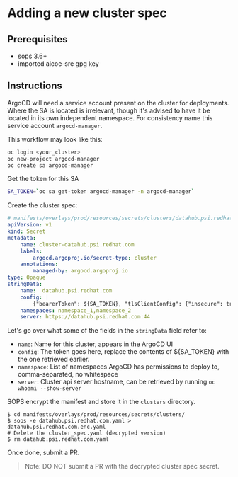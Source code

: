 # Adding a new cluster spec

## Prerequisites

* sops 3.6+
* imported aicoe-sre gpg key

## Instructions

ArgoCD will need a service account present on the cluster for deployments. Where the SA is located is irrelevant, though it's advised to have it be located in its own independent namespace. For consistency name this service account `argocd-manager`.

This workflow may look like this:

```bash
oc login <your_cluster>
oc new-project argocd-manager
oc create sa argocd-manager
```

Get the token for this SA

```bash
SA_TOKEN=`oc sa get-token argocd-manager -n argocd-manager`
```

Create the cluster spec:
```yaml
# manifests/overlays/prod/resources/secrets/clusters/datahub.psi.redhat.com.yaml
apiVersion: v1
kind: Secret
metadata:
    name: cluster-datahub.psi.redhat.com
    labels:
        argocd.argoproj.io/secret-type: cluster
    annotations:
        managed-by: argocd.argoproj.io
type: Opaque
stringData:
    name:  datahub.psi.redhat.com
    config: |
        {"bearerToken": ${SA_TOKEN}, "tlsClientConfig": {"insecure": true}}
    namespaces: namespace_1,namespace_2
    server: https://datahub.psi.redhat.com:44
```

Let's go over what some of the fields in the `stringData` field refer to:
- `name`: Name for this cluster, appears in the ArgoCD UI
- `config`: The token goes here, replace the contents of ${SA_TOKEN} with the one retrieved earlier.
- `namespace`: List of namespaces ArgoCD has permissions to deploy to, comma-separated, no whitespace
- `server`: Cluster api server hostname, can be retrieved by running `oc whoami --show-server`

SOPS encrypt the manifest and store it in the `clusters` directory.
```
$ cd manifests/overlays/prod/resources/secrets/clusters/
$ sops -e datahub.psi.redhat.com.yaml > datahub.psi.redhat.com.enc.yaml
# Delete the cluster_spec.yaml (decrypted version)
$ rm datahub.psi.redhat.com.yaml
```

Once done, submit a PR.

> Note: DO NOT submit a PR with the decrypted cluster spec secret.
